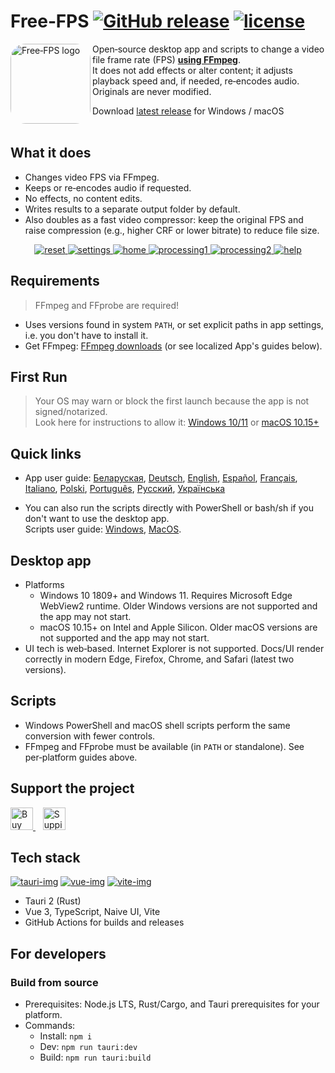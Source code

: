 # Free‑FPS [![GitHub release][release-img]][release-url]  [![license][license-url]](LICENSE)

<img src="app/src/md/logo.png" alt="Free‑FPS logo" align="left" width="128" style="border-radius: 24px;">

Open‑source desktop app and scripts to change a video file frame rate \(FPS\) <ins>**using FFmpeg**</ins>. <br/>
It does not add effects or alter content; it adjusts playback speed and, if needed, re‑encodes audio. <br/>
Originals are never modified.


Download [latest release](https://github.com/undelalune/free-fps/releases/latest/) for Windows / macOS
<br/><br/>

## What it does

- Changes video FPS via FFmpeg.
- Keeps or re‑encodes audio if requested.
- No effects, no content edits.
- Writes results to a separate output folder by default.
- Also doubles as a fast video compressor: keep the original FPS and raise compression (e.g., higher CRF or lower bitrate) to reduce file size.

<p align="center">
  <a href="app/docs/previews/reset.png?raw=1">
    <img src="app/docs/previews/reset.png" alt="reset" width="260" style="max-width: 260px; width: auto;" loading="lazy">
  </a>
  <a href="app/docs/previews/settings.png?raw=1">
    <img src="app/docs/previews/settings.png" alt="settings" width="260" style="max-width: 260px; width: auto;" loading="lazy">
  </a>
  <a href="app/docs/previews/home.png?raw=1">
    <img src="app/docs/previews/home.png" alt="home" width="260" style="max-width: 260px; width: auto;" loading="lazy">
  </a>
  <a href="app/docs/previews/processing1.png?raw=1">
    <img src="app/docs/previews/processing1.png" alt="processing1" width="260" style="max-width: 260px; width: auto;" loading="lazy">
  </a>
  <a href="app/docs/previews/processing2.png?raw=1">
    <img src="app/docs/previews/processing2.png" alt="processing2" width="260" style="max-width: 260px; width: auto;" loading="lazy">
  </a>
  <a href="app/docs/previews/help.png?raw=1">
    <img src="app/docs/previews/help.png" alt="help" width="260" style="max-width: 260px; width: auto;" loading="lazy">
  </a>
</p>



## Requirements
> FFmpeg and FFprobe are required!
- Uses versions found in system `PATH`, or set explicit paths in app settings, i.e. you don't have to install it.
- Get FFmpeg: [FFmpeg downloads](https://ffmpeg.org/download.html) (or see localized App's guides below).

## First Run
> Your OS may warn or block the first launch because the app is not signed/notarized. <br/>
> Look here for instructions to allow it: [Windows 10/11](app/docs/first_run_win.MD) or [macOS 10.15\+](app/docs/first_run_mac.MD)


## Quick links

- App user guide:
  [Беларуская](app/src/md/by.MD), [Deutsch](app/src/md/de.MD), [English](app/src/md/en.MD), [Español](app/src/md/es.MD),
  [Français](app/src/md/fr.MD), [Italiano](app/src/md/it.MD), [Polski](app/src/md/pl.MD), [Português](app/src/md/pt.MD),
  [Русский](app/src/md/ru.MD), [Українська](app/src/md/ua.MD)

- You can also run the scripts directly with PowerShell or bash/sh if you don't want to use the desktop app. <br/>
  Scripts user guide: [Windows](scripts/win/README.md), [MacOS](scripts/unix/README.md).

## Desktop app

- Platforms
    - Windows 10 1809\+ and Windows 11. Requires Microsoft Edge WebView2 runtime. Older Windows versions are not supported and the app may not start.
    - macOS 10.15\+ on Intel and Apple Silicon. Older macOS versions are not supported and the app may not start.
- UI tech is web‑based. Internet Explorer is not supported. Docs/UI render correctly in modern Edge, Firefox, Chrome, and Safari \(latest two versions\).

## Scripts

- Windows PowerShell and macOS shell scripts perform the same conversion with fewer controls.
- FFmpeg and FFprobe must be available (in `PATH` or standalone). See per‑platform guides above.

## Support the project

<a href="https://buymeacoffee.com/undelalune" target="_blank" rel="noopener">
  <img src="app/src/md/bmc-logo.svg" alt="Buy Me a Coffee" height="36">
</a>
&nbsp;&nbsp;
<a href="https://suppi.pl/undelalune" target="_blank" rel="noopener">
  <img src="app/src/md/suppi-logo.svg" alt="Suppi" height="36">
</a>

## Tech stack
[![tauri-img]][tauri-url] [![vue-img]][vue-url] [![vite-img]][vite-url]
- Tauri 2 \(Rust\)
- Vue 3, TypeScript, Naive UI, Vite
- GitHub Actions for builds and releases

## For developers
### Build from source

- Prerequisites: Node.js LTS, Rust/Cargo, and Tauri prerequisites for your platform.
- Commands:
    - Install: `npm i`
    - Dev: `npm run tauri:dev`
    - Build: `npm run tauri:build`

[release-img]:     https://img.shields.io/github/v/release/undelalune/free-fps
[release-url]:     https://github.com/undelalune/free-fps/releases/latest/
[license-url]:     https://img.shields.io/github/license/dec0dOS/amazing-github-template.svg?style=flat-rounded
[tauri-img]:       https://img.shields.io/badge/Tauri-FFC131?style=for-the-badge&logo=Tauri&logoColor=white
[tauri-url]:       https://tauri.app/
[vue-img]:         https://img.shields.io/badge/Vue%20js-35495E?style=for-the-badge&logo=vuedotjs&logoColor=4FC08D
[vue-url]:         https://vuejs.org/
[vite-img]:        https://img.shields.io/badge/Vite-B73BFE?style=for-the-badge&logo=vite&logoColor=FFD62E
[vite-url]:        https://vite.dev/
